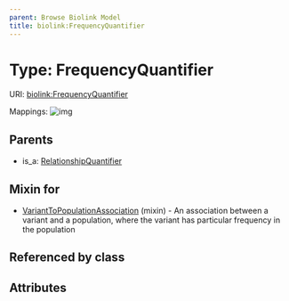 ```yaml
---
parent: Browse Biolink Model
title: biolink:FrequencyQuantifier
---
```


# Type: FrequencyQuantifier




URI: [biolink:FrequencyQuantifier](https://w3id.org/biolink/vocab/FrequencyQuantifier)

Mappings:
![img](http://yuml.me/diagram/nofunky;dir:TB/class/\[VariantToPopulationAssociation]uses%20-.->\[FrequencyQuantifier],%20\[RelationshipQuantifier]^-\[FrequencyQuantifier])

## Parents

 *  is_a: [RelationshipQuantifier](RelationshipQuantifier.md)

## Mixin for

 * [VariantToPopulationAssociation](VariantToPopulationAssociation.md) (mixin)  - An association between a variant and a population, where the variant has particular frequency in the population

## Referenced by class


## Attributes

